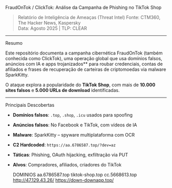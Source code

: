 FraudOnTok / ClickTok: Análise da Campanha de Phishing no TikTok Shop  
> Relatório de Inteligência de Ameaças (Threat Intel) 
> Fonte: CTM360, The Hacker News, Kaspersky  
> Data: Agosto 2025 | TLP: CLEAR

---

Resumo

Este repositório documenta a campanha cibernética FraudOnTok (também conhecida como ClickTok), uma operação global que usa domínios falsos, anúncios com IA e apps trojanizados** para roubar credenciais, contas de afiliados e frases de recuperação de carteiras de criptomoedas via malware SparkKitty.

O ataque explora a popularidade do **TikTok Shop**, com mais de **10.000 sites falsos** e **5.000 URLs de download** identificadas.

---

 Principais Descobertas

- **Domínios falsos**: `.top`, `.shop`, `.icu` usados para spoofing
- **Anúncios falsos**: No Facebook e TikTok, com vídeos de IA
- **Malware**: SparkKitty – spyware multiplataforma com OCR
- **C2 Hardcoded**: `https://aa.6786587.top/?dev=az`
- **Táticas**: Phishing, OAuth hijacking, exfiltração via PUT
- **Alvos**: Compradores, afiliados, criadores do TikTok

   DOMINIOS
aa.6786587.top
tiktok-shop.top
cc.5668613.top
http://47.129.43.26/
https://down-downapp.top/


